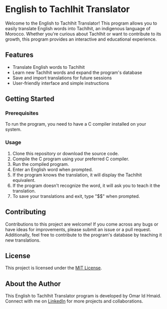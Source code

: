 # English to Tachlhit Translator

Welcome to the English to Tachlhit Translator! This program allows you to easily translate English words into Tachlhit, an indigenous language of Morocco. Whether you're curious about Tachlhit or want to contribute to its growth, this program provides an interactive and educational experience.

## Features

- Translate English words to Tachlhit
- Learn new Tachlhit words and expand the program's database
- Save and import translations for future sessions
- User-friendly interface and simple instructions

## Getting Started

### Prerequisites

To run the program, you need to have a C compiler installed on your system.

### Usage

1. Clone this repository or download the source code.
2. Compile the C program using your preferred C compiler.
3. Run the compiled program.
4. Enter an English word when prompted.
5. If the program knows the translation, it will display the Tachlhit equivalent.
6. If the program doesn't recognize the word, it will ask you to teach it the translation.
7. To save your translations and exit, type "$$" when prompted.

## Contributing

Contributions to this project are welcome! If you come across any bugs or have ideas for improvements, please submit an issue or a pull request. Additionally, feel free to contribute to the program's database by teaching it new translations.

## License

This project is licensed under the [MIT License](LICENSE).

## About the Author

This English to Tachlhit Translator program is developed by Omar Id Hmaid. Connect with me on [LinkedIn](https://www.linkedin.com/in/omaridhmaid) for more projects and collaborations.

